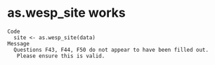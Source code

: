 # as.wesp_site works

    Code
      site <- as.wesp_site(data)
    Message
      Questions F43, F44, F50 do not appear to have been filled out.
       Please ensure this is valid.

